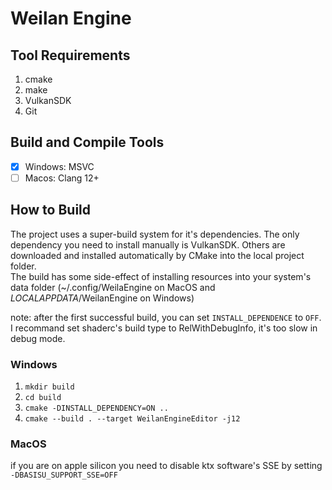 # Weilan Engine

## Tool Requirements
1. cmake
2. make
3. VulkanSDK
4. Git

## Build and Compile Tools
- [x] Windows: MSVC
- [ ] Macos: Clang 12+

## How to Build
The project uses a super-build system for it's dependencies. The only dependency you need to install manually is VulkanSDK. Others are downloaded and installed automatically by CMake into the local project folder.<br>
The build has some side-effect of installing resources into your system's data folder (~/.config/WeilaEngine on MacOS and $LOCALAPPDATA$/WeilanEngine on Windows)

note: after the first successful build, you can set `INSTALL_DEPENDENCE` to `OFF`. I recommand set shaderc's build type to RelWithDebugInfo, it's too slow in debug mode.

### Windows
1. `mkdir build`
2. `cd build`
3. `cmake -DINSTALL_DEPENDENCY=ON ..`
4. `cmake --build . --target WeilanEngineEditor -j12`<br>

### MacOS
if you are on apple silicon you need to disable ktx software's SSE by setting `-DBASISU_SUPPORT_SSE=OFF`
